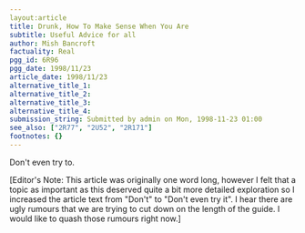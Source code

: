 ```yaml
---
layout:article
title: Drunk, How To Make Sense When You Are
subtitle: Useful Advice for all
author: Mish Bancroft
factuality: Real
pgg_id: 6R96
pgg_date: 1998/11/23
article_date: 1998/11/23
alternative_title_1: 
alternative_title_2: 
alternative_title_3: 
alternative_title_4: 
submission_string: Submitted by admin on Mon, 1998-11-23 01:00
see_also: ["2R77", "2U52", "2R171"]
footnotes: {}
---
```

<div>
<p>Don't even try to.</p>
<p>[Editor's Note: This article was originally one word long, however I felt that a topic as important as this deserved quite a bit more detailed exploration so I increased the article text from "Don't" to "Don't even try it". I hear there are ugly rumours that we are trying to cut down on the length of the guide. I would like to quash those rumours right now.]</p>
</div>
